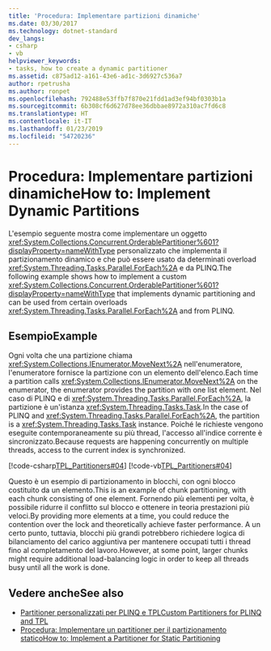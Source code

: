 ```yaml
---
title: 'Procedura: Implementare partizioni dinamiche'
ms.date: 03/30/2017
ms.technology: dotnet-standard
dev_langs:
- csharp
- vb
helpviewer_keywords:
- tasks, how to create a dynamic partitioner
ms.assetid: c875ad12-a161-43e6-ad1c-3d6927c536a7
author: rpetrusha
ms.author: ronpet
ms.openlocfilehash: 792488e53ffb7f870e21fdd1ad3ef94bf0303b1a
ms.sourcegitcommit: 6b308cf6d627d78ee36dbbae8972a310ac7fd6c8
ms.translationtype: HT
ms.contentlocale: it-IT
ms.lasthandoff: 01/23/2019
ms.locfileid: "54720236"
---
```

# <a name="how-to-implement-dynamic-partitions"></a><span data-ttu-id="46b1d-102">Procedura: Implementare partizioni dinamiche</span><span class="sxs-lookup"><span data-stu-id="46b1d-102">How to: Implement Dynamic Partitions</span></span>
<span data-ttu-id="46b1d-103">L'esempio seguente mostra come implementare un oggetto <xref:System.Collections.Concurrent.OrderablePartitioner%601?displayProperty=nameWithType> personalizzato che implementa il partizionamento dinamico e che può essere usato da determinati overload <xref:System.Threading.Tasks.Parallel.ForEach%2A> e da PLINQ.</span><span class="sxs-lookup"><span data-stu-id="46b1d-103">The following example shows how to implement a custom <xref:System.Collections.Concurrent.OrderablePartitioner%601?displayProperty=nameWithType> that implements dynamic partitioning and can be used from certain overloads <xref:System.Threading.Tasks.Parallel.ForEach%2A> and from PLINQ.</span></span>  
  
## <a name="example"></a><span data-ttu-id="46b1d-104">Esempio</span><span class="sxs-lookup"><span data-stu-id="46b1d-104">Example</span></span>  
 <span data-ttu-id="46b1d-105">Ogni volta che una partizione chiama <xref:System.Collections.IEnumerator.MoveNext%2A> nell'enumeratore, l'enumeratore fornisce la partizione con un elemento dell'elenco.</span><span class="sxs-lookup"><span data-stu-id="46b1d-105">Each time a partition calls <xref:System.Collections.IEnumerator.MoveNext%2A> on the enumerator, the enumerator provides the partition with one list element.</span></span> <span data-ttu-id="46b1d-106">Nel caso di PLINQ e di <xref:System.Threading.Tasks.Parallel.ForEach%2A>, la partizione è un'istanza <xref:System.Threading.Tasks.Task>.</span><span class="sxs-lookup"><span data-stu-id="46b1d-106">In the case of PLINQ and <xref:System.Threading.Tasks.Parallel.ForEach%2A>, the partition is a <xref:System.Threading.Tasks.Task> instance.</span></span> <span data-ttu-id="46b1d-107">Poiché le richieste vengono eseguite contemporaneamente su più thread, l'accesso all'indice corrente è sincronizzato.</span><span class="sxs-lookup"><span data-stu-id="46b1d-107">Because requests are happening concurrently on multiple threads, access to the current index is synchronized.</span></span>  
  
 [!code-csharp[TPL_Partitioners#04](../../../samples/snippets/csharp/VS_Snippets_Misc/tpl_partitioners/cs/partitioners.cs#04)]
 [!code-vb[TPL_Partitioners#04](../../../samples/snippets/visualbasic/VS_Snippets_Misc/tpl_partitioners/vb/dynamicpartitioner.vb#04)]  
  
 <span data-ttu-id="46b1d-108">Questo è un esempio di partizionamento in blocchi, con ogni blocco costituito da un elemento.</span><span class="sxs-lookup"><span data-stu-id="46b1d-108">This is an example of chunk partitioning, with each chunk consisting of one element.</span></span> <span data-ttu-id="46b1d-109">Fornendo più elementi per volta, è possibile ridurre il conflitto sul blocco e ottenere in teoria prestazioni più veloci.</span><span class="sxs-lookup"><span data-stu-id="46b1d-109">By providing more elements at a time, you could reduce the contention over the lock and theoretically achieve faster performance.</span></span> <span data-ttu-id="46b1d-110">A un certo punto, tuttavia, blocchi più grandi potrebbero richiedere logica di bilanciamento del carico aggiuntiva per mantenere occupati tutti i thread fino al completamento del lavoro.</span><span class="sxs-lookup"><span data-stu-id="46b1d-110">However, at some point, larger chunks might require additional load-balancing logic in order to keep all threads busy until all the work is done.</span></span>  
  
## <a name="see-also"></a><span data-ttu-id="46b1d-111">Vedere anche</span><span class="sxs-lookup"><span data-stu-id="46b1d-111">See also</span></span>

- [<span data-ttu-id="46b1d-112">Partitioner personalizzati per PLINQ e TPL</span><span class="sxs-lookup"><span data-stu-id="46b1d-112">Custom Partitioners for PLINQ and TPL</span></span>](../../../docs/standard/parallel-programming/custom-partitioners-for-plinq-and-tpl.md)
- [<span data-ttu-id="46b1d-113">Procedura: Implementare un partitioner per il partizionamento statico</span><span class="sxs-lookup"><span data-stu-id="46b1d-113">How to: Implement a Partitioner for Static Partitioning</span></span>](../../../docs/standard/parallel-programming/how-to-implement-a-partitioner-for-static-partitioning.md)

